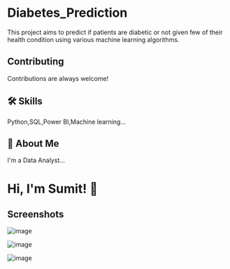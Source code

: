 
# Diabetes_Prediction

This project aims to predict if patients are diabetic or not given few of their health condition using various machine learning algorithms.


## Contributing

Contributions are always welcome!



## 🛠 Skills
Python,SQL,Power BI,Machine learning...


## 🚀 About Me
I'm a Data Analyst...


# Hi, I'm Sumit! 👋


## Screenshots

![image](https://user-images.githubusercontent.com/87432844/184070332-ed26fc68-6e51-41cf-9e3b-3de61ed660b1.png)

![image](https://user-images.githubusercontent.com/87432844/184070476-3893a180-ae06-48c9-a7be-12d4aaad44da.png)

![image](https://user-images.githubusercontent.com/87432844/184070539-1ff9654e-f5bd-4ddf-9f9f-a8773b3fd478.png)


